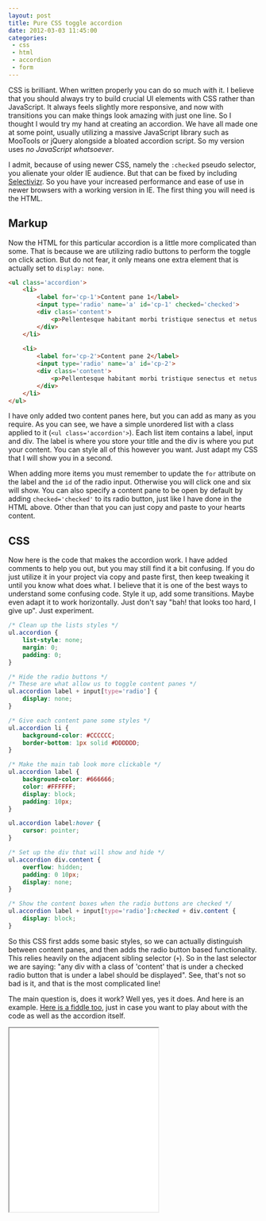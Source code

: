 ```yaml
---
layout: post
title: Pure CSS toggle accordion
date: 2012-03-03 11:45:00
categories:
 - css
 - html
 - accordion
 - form
---
```


CSS is brilliant. When written properly you can do so much with it. I believe that you should always try to build crucial UI elements with CSS rather than JavaScript. It always feels slightly more responsive, and now with transitions you can make things look amazing with just one line. So I thought I would try my hand at creating an accordion. We have all made one at some point, usually utilizing a massive JavaScript library such as MooTools or jQuery alongside a bloated accordion script. So my version uses *no JavaScript whatsoever*.

I admit, because of using newer CSS, namely the `:checked` pseudo selector, you alienate your older IE audience. But that can be fixed by including [Selectivizr](http://selectivizr.com/). So you have your increased performance and ease of use in newer browsers with a working version in IE. The first thing you will need is the HTML.

<!-- more -->

## Markup

Now the HTML for this particular accordion is a little more complicated than some. That is because we are utilizing radio buttons to perform the toggle on click action. But do not fear, it only means one extra element that is actually set to `display: none`.

```html
<ul class='accordion'>
	<li>
		<label for='cp-1'>Content pane 1</label>
		<input type='radio' name='a' id='cp-1' checked='checked'>
		<div class='content'>
			<p>Pellentesque habitant morbi tristique senectus et netus et malesuada fames ac turpis egestas. Vestibulum tortor quam, feugiat vitae, ultricies eget, tempor sit amet, ante. Donec eu libero sit amet quam egestas semper. Aenean ultricies mi vitae est. Mauris placerat eleifend leo.</p>
		</div>
	</li>
	
	<li>
		<label for='cp-2'>Content pane 2</label>
		<input type='radio' name='a' id='cp-2'>
		<div class='content'>
			<p>Pellentesque habitant morbi tristique senectus et netus et malesuada fames ac turpis egestas. Vestibulum tortor quam, feugiat vitae, ultricies eget, tempor sit amet, ante. Donec eu libero sit amet quam egestas semper. Aenean ultricies mi vitae est. Mauris placerat eleifend leo.</p>
		</div>
	</li>
</ul>
```

I have only added two content panes here, but you can add as many as you require. As you can see, we have a simple unordered list with a class applied to it (`<ul class='accordion'>`). Each list item contains a label, input and div. The label is where you store your title and the div is where you put your content. You can style all of this however you want. Just adapt my CSS that I will show you in a second.

When adding more items you must remember to update the `for` attribute on the label and the `id` of the radio input. Otherwise you will click one and six will show. You can also specify a content pane to be open by default by adding `checked='checked'` to its radio button, just like I have done in the HTML above. Other than that you can just copy and paste to your hearts content.

## CSS

Now here is the code that makes the accordion work. I have added comments to help you out, but you may still find it a bit confusing. If you do just utilize it in your project via copy and paste first, then keep tweaking it until you know what does what. I believe that it is one of the best ways to understand some confusing code. Style it up, add some transitions. Maybe even adapt it to work horizontally. Just don't say "bah! that looks too hard, I give up". Just experiment.

```css
/* Clean up the lists styles */
ul.accordion {
	list-style: none;
	margin: 0;
	padding: 0;
}

/* Hide the radio buttons */
/* These are what allow us to toggle content panes */
ul.accordion label + input[type='radio'] {
	display: none;
}

/* Give each content pane some styles */
ul.accordion li {
	background-color: #CCCCCC;
	border-bottom: 1px solid #DDDDDD;
}

/* Make the main tab look more clickable */
ul.accordion label {
	background-color: #666666;
	color: #FFFFFF;
	display: block;
	padding: 10px;
}

ul.accordion label:hover {
	cursor: pointer;
}

/* Set up the div that will show and hide */
ul.accordion div.content {
	overflow: hidden;
	padding: 0 10px;
	display: none;
}

/* Show the content boxes when the radio buttons are checked */
ul.accordion label + input[type='radio']:checked + div.content {
	display: block;
}
```

So this CSS first adds some basic styles, so we can actually distinguish between content panes, and then adds the radio button based functionality. This relies heavily on the adjacent sibling selector (`+`). So in the last selector we are saying: "any div with a class of 'content' that is under a checked radio button that is under a label should be displayed". See, that's not so bad is it, and that is the most complicated line!

The main question is, does it work? Well yes, yes it does. And here is an example. [Here is a fiddle too](http://jsfiddle.net/Wolfy87/Z4Mr3/), just in case you want to play about with the code as well as the accordion itself.

<iframe height='370' class='example' src='/examples/css-accordion/complete.html'>.</iframe>
